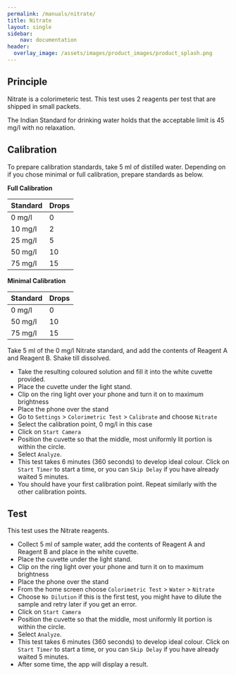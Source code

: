 ```yaml
---
permalink: /manuals/nitrate/
title: Nitrate
layout: single
sidebar: 
    nav: documentation
header:
  overlay_image: /assets/images/product_images/product_splash.png
---
```

## Principle
Nitrate is a colorimeteric test. This test uses 2 reagents per test that are shipped in small packets.

The Indian Standard for drinking water holds that the acceptable limit is 45 mg/l with no relaxation.

## Calibration
To prepare calibration standards, take 5 ml of distilled water. Depending on if you chose minimal or full calibration, prepare standards as below.

**Full Calibration**

| Standard | Drops |
| --- | --- |
| 0 mg/l | 0 |
| 10 mg/l | 2 |
| 25 mg/l | 5 |
| 50 mg/l | 10 |
| 75 mg/l | 15 |

**Minimal Calibration**

| Standard | Drops |
| --- | --- |
| 0 mg/l | 0 |
| 50 mg/l | 10 |
| 75 mg/l | 15 |

Take 5 ml of the 0 mg/l Nitrate standard, and add the contents of Reagent A and Reagent B. Shake till dissolved.

* Take the resulting coloured solution and fill it into the white cuvette provided.
* Place the cuvette under the light stand.
* Clip on the ring light over your phone and turn it on to maximum brightness
* Place the phone over the stand
* Go to `Settings` > `Colorimetric Test` > `Calibrate` and choose `Nitrate`
* Select the calibration point, 0 mg/l in this case
* Click on `Start Camera`
* Position the cuvette so that the middle, most uniformly lit portion is within the circle.
* Select `Analyze`.
* This test takes 6 minutes (360 seconds) to develop ideal colour. Click on `Start Timer` to start a time, or you can `Skip Delay` if you have already waited 5 minutes.
* You should have your first calibration point. Repeat similarly with the other calibration points.

## Test
This test uses the Nitrate reagents.

* Collect 5 ml of sample water, add the contents of Reagent A and Reagent B and place in the white cuvette.
* Place the cuvette under the light stand.
* Clip on the ring light over your phone and turn it on to maximum brightness
* Place the phone over the stand
* From the home screen choose `Colorimetric Test` > `Water` > `Nitrate`
* Choose `No Dilution` if this is the first test, you might have to dilute the sample and retry later if you get an error.
* Click on `Start Camera`
* Position the cuvette so that the middle, most uniformly lit portion is within the circle.
* Select `Analyze`.
* This test takes 6 minutes (360 seconds) to develop ideal colour. Click on `Start Timer` to start a time, or you can `Skip Delay` if you have already waited 5 minutes.
* After some time, the app will display a result.
